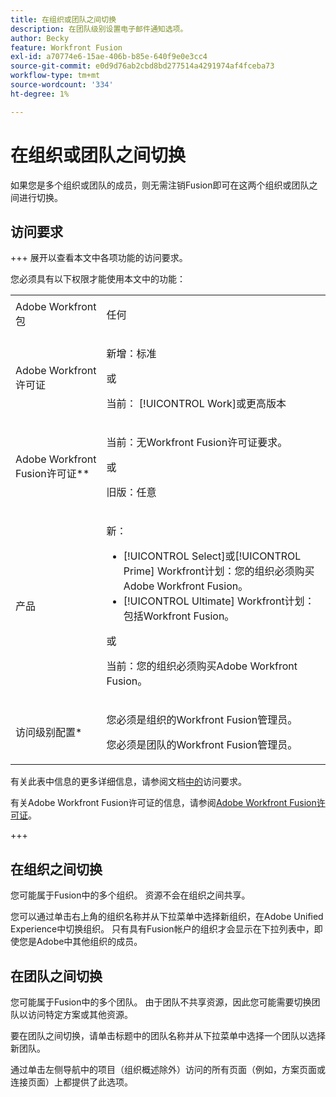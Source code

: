 ```yaml
---
title: 在组织或团队之间切换
description: 在团队级别设置电子邮件通知选项。
author: Becky
feature: Workfront Fusion
exl-id: a70774e6-15ae-406b-b85e-640f9e0e3cc4
source-git-commit: e0d9d76ab2cbd8bd277514a4291974af4fceba73
workflow-type: tm+mt
source-wordcount: '334'
ht-degree: 1%

---
```


# 在组织或团队之间切换

如果您是多个组织或团队的成员，则无需注销Fusion即可在这两个组织或团队之间进行切换。

## 访问要求

+++ 展开以查看本文中各项功能的访问要求。

您必须具有以下权限才能使用本文中的功能：

<table style="table-layout:auto">
 <col> 
 <col> 
 <tbody> 
  <tr> 
   <td role="rowheader">Adobe Workfront包</td> 
   <td> <p>任何</p> </td> 
  </tr> 
  <tr data-mc-conditions=""> 
   <td role="rowheader">Adobe Workfront许可证</td> 
   <td> <p>新增：标准</p><p>或</p><p>当前： [!UICONTROL Work]或更高版本</p> </td> 
  </tr> 
  <tr> 
   <td role="rowheader">Adobe Workfront Fusion许可证**</td> 
   <td>
   <p>当前：无Workfront Fusion许可证要求。</p>
   <p>或</p>
   <p>旧版：任意 </p>
   </td> 
  </tr> 
  <tr> 
   <td role="rowheader">产品</td> 
   <td>
   <p>新：</p> <ul><li>[!UICONTROL Select]或[!UICONTROL Prime] Workfront计划：您的组织必须购买Adobe Workfront Fusion。</li><li>[!UICONTROL Ultimate] Workfront计划：包括Workfront Fusion。</li></ul>
   <p>或</p>
   <p>当前：您的组织必须购买Adobe Workfront Fusion。</p>
   </td> 
  </tr>
  <tr data-mc-conditions=""> 
   <td role="rowheader">访问级别配置*</td> 
   <td> 
     <p>您必须是组织的Workfront Fusion管理员。</p>
     <p>您必须是团队的Workfront Fusion管理员。</p>
   </td> 
  </tr> 
   </td> 
  </tr> 
 </tbody> 
</table>

有关此表中信息的更多详细信息，请参阅文档[中的](/help/workfront-fusion/references/licenses-and-roles/access-level-requirements-in-documentation.md)访问要求。

有关Adobe Workfront Fusion许可证的信息，请参阅[Adobe Workfront Fusion许可证](/help/workfront-fusion/set-up-and-manage-workfront-fusion/licensing-operations-overview/license-automation-vs-integration.md)。

+++


## 在组织之间切换

您可能属于Fusion中的多个组织。 资源不会在组织之间共享。

您可以通过单击右上角的组织名称并从下拉菜单中选择新组织，在Adobe Unified Experience中切换组织。 只有具有Fusion帐户的组织才会显示在下拉列表中，即使您是Adobe中其他组织的成员。

## 在团队之间切换

您可能属于Fusion中的多个团队。 由于团队不共享资源，因此您可能需要切换团队以访问特定方案或其他资源。

要在团队之间切换，请单击标题中的团队名称并从下拉菜单中选择一个团队以选择新团队。

通过单击左侧导航中的项目（组织概述除外）访问的所有页面（例如，方案页面或连接页面）上都提供了此选项。
